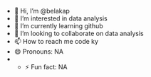 - 👋 Hi, I’m @belakap
- 👀 I’m interested in data analysis
- 🌱 I’m currently learning github
- 💞️ I’m looking to collaborate on data analysis
- 📫 How to reach me code ky
- 😄 Pronouns: NA
- - ⚡ Fun fact: NA
<!---
belakap/belakap is a ✨ special ✨ repository because its `README.md` (this file) appears on your GitHub profile.
You can click the Preview link to take a look at your changes.
--->
